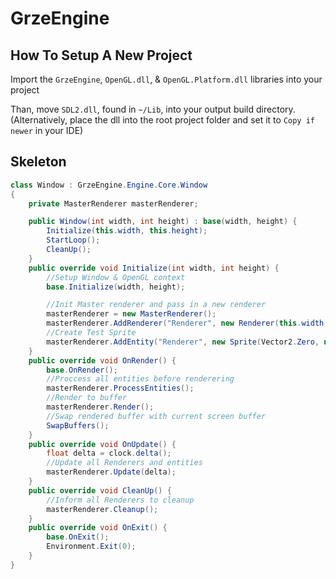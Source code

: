 # GrzeEngine

## How To Setup A New Project
Import the `GrzeEngine`, `OpenGL.dll`, & `OpenGL.Platform.dll` libraries into your project

Than, move `SDL2.dll`, found in `~/Lib`, into your output build directory. (Alternatively, place the dll into the root project folder and set it to `Copy if newer` in your IDE)

## Skeleton

```C#
class Window : GrzeEngine.Engine.Core.Window
{
    private MasterRenderer masterRenderer;

    public Window(int width, int height) : base(width, height) {
        Initialize(this.width, this.height);
        StartLoop();
        CleanUp();
    }
    public override void Initialize(int width, int height) {
        //Setup Window & OpenGL context
        base.Initialize(width, height);

        //Init Master renderer and pass in a new renderer
        masterRenderer = new MasterRenderer();
        masterRenderer.AddRenderer("Renderer", new Renderer(this.width, this.height, new Camera2D(), new Static2DShader()));
        //Create Test Sprite
        masterRenderer.AddEntity("Renderer", new Sprite(Vector2.Zero, new Vector2(10, 10), Vector2.Zero, masterRenderer.GetShader("Renderer")));
    }
    public override void OnRender() {
        base.OnRender();
        //Proccess all entities before renderering
        masterRenderer.ProcessEntities();
        //Render to buffer
        masterRenderer.Render();
        //Swap rendered buffer with current screen buffer
        SwapBuffers();
    }
    public override void OnUpdate() {
        float delta = clock.delta();
        //Update all Renderers and entities
        masterRenderer.Update(delta);
    }
    public override void CleanUp() {
        //Inform all Renderers to cleanup
        masterRenderer.Cleanup();
    }
    public override void OnExit() {
        base.OnExit();
        Environment.Exit(0);
    }
}
```
